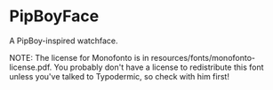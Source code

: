 # PipBoyFace
A PipBoy-inspired watchface.

NOTE: The license for Monofonto is in resources/fonts/monofonto-license.pdf.
You probably don't have a license to redistribute this font unless you've
talked to Typodermic, so check with him first!
